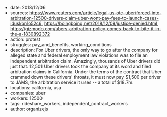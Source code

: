 - date: 2018/12/06
- sources: https://www.reuters.com/article/legal-us-otc-uber/forced-into-arbitration-12500-drivers-claim-uber-wont-pay-fees-to-launch-cases-iduskbn1o52c6, https://boingboing.net/2018/12/09/justice-denied.html, https://gizmodo.com/ubers-arbitration-policy-comes-back-to-bite-it-in-the-a-1830892372
- action: protest
- struggles: pay_and_benefits, working_conditions
- description: For Uber drivers, the only way to go after the company for alleged state and federal employment law violations was to file an independent arbitration claim. Amazingly, thousands of Uber drivers did just that. 12,501 Uber drivers took the company at its word and filed arbitration claims in California. Under the terms of the contract that Uber crammed down these drivers' throats, it must now pay $1,500 per driver to JAMS, the arbitration service it uses -- a total of $18.7m.
- locations: california, usa
- companies: uber
- workers: 12500
- tags: rideshare_workers, independent_contract_workers
- author: organizejs
